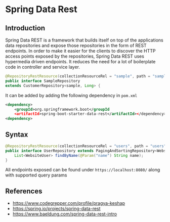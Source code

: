 # Spring Data Rest

## Introduction
Spring Data REST is a framework that builds itself on top of the applications data repositories and expose those repositories in the form of REST endpoints. In order to make it easier for the clients to discover the HTTP access points exposed by the repositories, Spring Data REST uses hypermedia driven endpoints.
It reduces the need for a lot of boilerplate code in controller and service layer.
```java 
@RepositoryRestResource(collectionResourceRel = "sample", path = "sample")
public interface SampleRepository
extends CustomerRepository<sample, Long> {
```

It can be added by adding the following dependency in `pom.xml`
```xml
<dependency>
    <groupId>org.springframework.boot</groupId
    <artifactId>spring-boot-starter-data-rest</artifactId></dependency>
<dependency>

```
## Syntax

```java
@RepositoryRestResource(collectionResourceRel = "users", path = "users")
public interface UserRepository extends PagingAndSortingRepository<WebsiteUser, Long> {
    List<WebsiteUser> findByName(@Param("name") String name);
}
```

All endpoints exposed can be found under `https://localhost:8080/` along with supported query params


## References
* https://www.codegrepper.com/profile/pragya-keshap
* https://spring.io/projects/spring-data-rest
* https://www.baeldung.com/spring-data-rest-intro